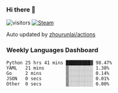 ### Hi there 👋

![visitors](https://visitor-badge.glitch.me/badge?page_id=zhourunlai)
[![Steam](https://img.shields.io/badge/dynamic/json?label=Steam&query=%24.data.totalSubs&url=https%3A%2F%2Fapi.spencerwoo.com%2Fsubstats%2F%3Fsource%3DsteamGames%26queryKey%3D76561198285156854&suffix=%20Games&logo=steam&labelColor=134375&color=0b1a37&longCache=true)](http://steamcommunity.com/profiles/76561198285156854)

Auto updated by <a href="https://github.com/zhourunlai/zhourunlai/actions" target="_blank">zhourunlai/actions</a>

### Weekly Languages Dashboard

<!--PART:wakatime-->
```text
Python 25 hrs 41 mins █████████▓ 98.47%
YAML   21 mins        ▒░░░░░░░░░ 1.38%
Go     2 mins         ▒░░░░░░░░░ 0.14%
JSON   0 secs         ▒░░░░░░░░░ 0.01%
Other  0 secs         ▒░░░░░░░░░ 0.00%
```
<!--PART:wakatime-->
